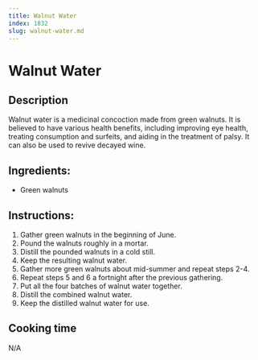 ```yaml
---
title: Walnut Water
index: 1832
slug: walnut-water.md
---
```


# Walnut Water

## Description
Walnut water is a medicinal concoction made from green walnuts. It is believed to have various health benefits, including improving eye health, treating consumption and surfeits, and aiding in the treatment of palsy. It can also be used to revive decayed wine.

## Ingredients:
- Green walnuts

## Instructions:
1. Gather green walnuts in the beginning of June.
2. Pound the walnuts roughly in a mortar.
3. Distill the pounded walnuts in a cold still.
4. Keep the resulting walnut water.
5. Gather more green walnuts about mid-summer and repeat steps 2-4.
6. Repeat steps 5 and 6 a fortnight after the previous gathering.
7. Put all the four batches of walnut water together.
8. Distill the combined walnut water.
9. Keep the distilled walnut water for use.

## Cooking time
N/A